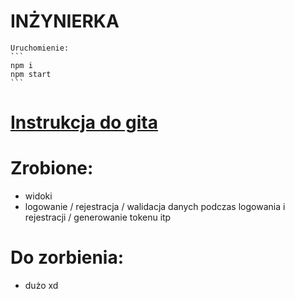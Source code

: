# INŻYNIERKA 
    Uruchomienie:
    ```
    npm i
    npm start
    ```

# [Instrukcja do gita](https://github.com/krystiancz21/Inzynierka/blob/main/git_guide.md)

# Zrobione:
 * widoki 
 * logowanie / rejestracja / walidacja danych podczas logowania i rejestracji / generowanie tokenu itp

# Do zorbienia:
 * dużo xd